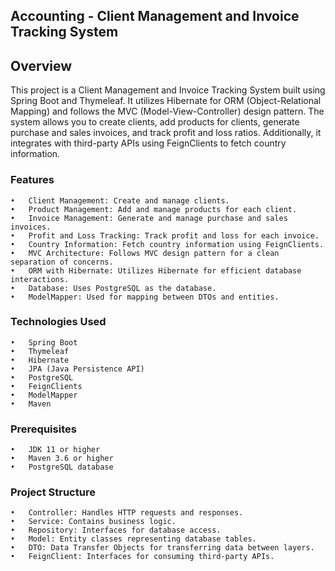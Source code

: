 ## Accounting - Client Management and Invoice Tracking System

## Overview

This project is a Client Management and Invoice Tracking System built using Spring Boot and Thymeleaf. It utilizes Hibernate for ORM (Object-Relational Mapping) and follows the MVC (Model-View-Controller) design pattern. The system allows you to create clients, add products for clients, generate purchase and sales invoices, and track profit and loss ratios. Additionally, it integrates with third-party APIs using FeignClients to fetch country information.

### Features

	•	Client Management: Create and manage clients.
	•	Product Management: Add and manage products for each client.
	•	Invoice Management: Generate and manage purchase and sales invoices.
	•	Profit and Loss Tracking: Track profit and loss for each invoice.
	•	Country Information: Fetch country information using FeignClients.
	•	MVC Architecture: Follows MVC design pattern for a clean separation of concerns.
	•	ORM with Hibernate: Utilizes Hibernate for efficient database interactions.
	•	Database: Uses PostgreSQL as the database.
	•	ModelMapper: Used for mapping between DTOs and entities.

### Technologies Used

	•	Spring Boot
	•	Thymeleaf
	•	Hibernate
	•	JPA (Java Persistence API)
	•	PostgreSQL
	•	FeignClients
	•	ModelMapper
	•	Maven

### Prerequisites

	•	JDK 11 or higher
	•	Maven 3.6 or higher
	•	PostgreSQL database

### Project Structure

	•	Controller: Handles HTTP requests and responses.
	•	Service: Contains business logic.
	•	Repository: Interfaces for database access.
	•	Model: Entity classes representing database tables.
	•	DTO: Data Transfer Objects for transferring data between layers.
	•	FeignClient: Interfaces for consuming third-party APIs.
